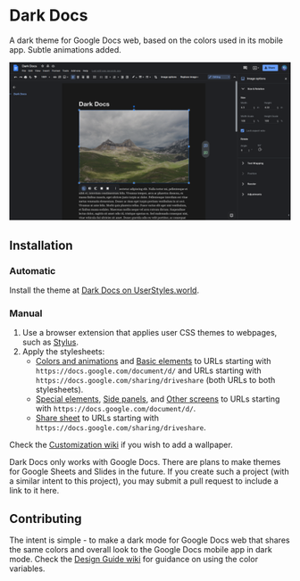 # Dark Docs
A dark theme for Google Docs web, based on the colors used in its mobile app. Subtle animations added.

![](Screenshot_20220108_130113.png)

## Installation

### Automatic

Install the theme at [Dark Docs on UserStyles.world](https://userstyles.world/style/2597/dark-docs). 

### Manual 

1. Use a browser extension that applies user CSS themes to webpages, such as [Stylus](https://github.com/openstyles/stylus/).
2. Apply the stylesheets: 
    - [Colors and animations](colors-animations.css) and [Basic elements](basic-elements.css) to URLs starting with `https://docs.google.com/document/d/` and URLs starting with `https://docs.google.com/sharing/driveshare` (both URLs to both stylesheets). 
    - [Special elements](special-elements.css), [Side panels](side-panels.css), and [Other screens](other-screens.css) to URLs starting with `https://docs.google.com/document/d/`. 
    - [Share sheet](share-sheet.css) to URLs starting with `https://docs.google.com/sharing/driveshare`. 

Check the [Customization wiki](https://github.com/winghongchan/dark-docs/wiki/Customization) if you wish to add a wallpaper. 

Dark Docs only works with Google Docs. There are plans to make themes for Google Sheets and Slides in the future. If you create such a project (with a similar intent to this project), you may submit a pull request to include a link to it here.

## Contributing
The intent is simple - to make a dark mode for Google Docs web that shares the same colors and overall look to the Google Docs mobile app in dark mode. Check the [Design Guide wiki](https://github.com/winghongchan/dark-docs/wiki/Design-Guide) for guidance on using the color variables.
